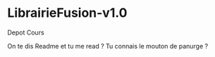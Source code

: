 # LibrairieFusion-v1.0
Depot Cours

On te dis Readme et tu me read ? 
Tu connais le mouton de panurge ?
